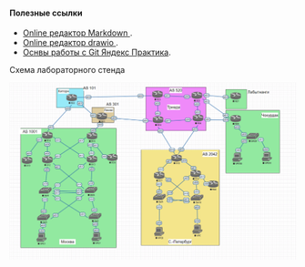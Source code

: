 #### Полезные ссылки

- [Online редактор Markdown ](https://pandao.github.io/editor.md/en.html#Heading%203%20link%20%20%20Heading%20link).
- [Online редактор drawio ](https://app.diagrams.net).
- [Оснвы работы с Git Яндекс Практика](https://practicum.yandex.ru/profile/git-basics/?from=new_landing_git-basics).

Cхема лабораторного стенда

![](Eve-Lab.png)